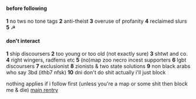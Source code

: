#### before following
**1** no tws no tone tags **2** anti-theist **3** overuse of profanity **4** reclaimed slurs **5** ☭

#### don't interact
**1** ship discoursers **2** too young or too old (not exactly sure) **3** shtwt and co. **4** right wingers, radfems etc **5** (no)map zoo necro incest supporters **6** lgbt discoursers **7** exclusionist **8** zionists & two state solutions **9** non black arabs who say 3bd (ithb7 nfsk)  **10** dni don't do shit actually i'll just block

nothing applies if i follow first (unless you're a map or some shit then block me & die)
[main rentry](https://rentry.co/hype)